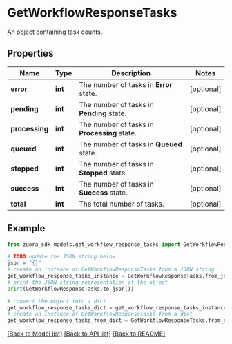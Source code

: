 # GetWorkflowResponseTasks

An object containing task counts. 

## Properties

Name | Type | Description | Notes
------------ | ------------- | ------------- | -------------
**error** | **int** | The number of tasks in **Error** state.  | [optional] 
**pending** | **int** | The number of tasks in **Pending** state.  | [optional] 
**processing** | **int** | The number of tasks in **Processing** state.  | [optional] 
**queued** | **int** | The number of tasks in **Queued** state.  | [optional] 
**stopped** | **int** | The number of tasks in **Stopped** state.  | [optional] 
**success** | **int** | The number of tasks in **Success** state.  | [optional] 
**total** | **int** | The total number of tasks.  | [optional] 

## Example

```python
from zuora_sdk.models.get_workflow_response_tasks import GetWorkflowResponseTasks

# TODO update the JSON string below
json = "{}"
# create an instance of GetWorkflowResponseTasks from a JSON string
get_workflow_response_tasks_instance = GetWorkflowResponseTasks.from_json(json)
# print the JSON string representation of the object
print(GetWorkflowResponseTasks.to_json())

# convert the object into a dict
get_workflow_response_tasks_dict = get_workflow_response_tasks_instance.to_dict()
# create an instance of GetWorkflowResponseTasks from a dict
get_workflow_response_tasks_from_dict = GetWorkflowResponseTasks.from_dict(get_workflow_response_tasks_dict)
```
[[Back to Model list]](../README.md#documentation-for-models) [[Back to API list]](../README.md#documentation-for-api-endpoints) [[Back to README]](../README.md)


